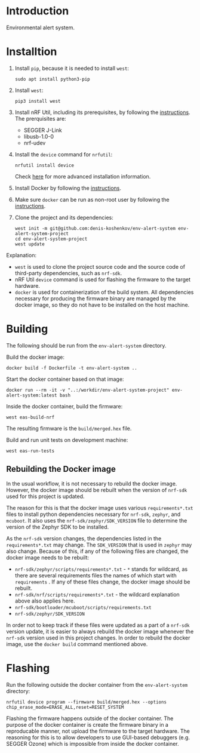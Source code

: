 # Introduction
Environmental alert system.

# Installtion
1. Install `pip`, because it is needed to install `west`:
    ```
    sudo apt install python3-pip
    ```

2. Install `west`:
    ```
    pip3 install west
    ```

3. Install nRF Util, including its prerequisites, by following the [instructions](https://docs.nordicsemi.com/bundle/nrfutil/page/guides/installing.html). The prerquisites are:
    - SEGGER J-Link
    - libusb-1.0-0
    - nrf-udev

4. Install the `device` command for `nrfutil`:
    ```
    nrfutil install device
    ```
    Check [here](https://docs.nordicsemi.com/bundle/nrfutil/page/guides/installing_commands.html) for more advanced installation information.

5. Install Docker by following the [instructions](https://docs.docker.com/engine/install/ubuntu/).

6. Make sure `docker` can be run as non-root user by following the [instructions](https://docs.docker.com/engine/install/linux-postinstall/).

7. Clone the project and its dependencies:
    ```
    west init -m git@github.com:denis-koshenkov/env-alert-system env-alert-system-project
    cd env-alert-system-project
    west update
    ```

Explanation:
- `west` is used to clone the project source code and the source code of third-party dependencies, such as `nrf-sdk`.
- nRF Util `device` command is used for flashing the firmware to the target hardware.
- `docker` is used for containerization of the build system. All dependencies necessary for producing the firmware binary are managed by the docker image, so they do not have to be installed on the host machine.

# Building
The following should be run from the `env-alert-system` directory.

Build the docker image:
```
docker build -f Dockerfile -t env-alert-system ..
```

Start the docker container based on that image:
```
docker run --rm -it -v "..:/workdir/env-alert-system-project" env-alert-system:latest bash
```

Inside the docker container, build the firmware:
```
west eas-build-nrf
```
The resulting firmware is the `build/merged.hex` file.

Build and run unit tests on development machine:
```
west eas-run-tests
```

## Rebuilding the Docker image
In the usual workflow, it is not necessary to rebuild the docker image. However, the docker image should be rebuilt when the version of `nrf-sdk` used for this project is updated.

The reason for this is that the docker image uses various `requirements*.txt` files to install python dependencies necessary for `nrf-sdk`, `zephyr`, and `mcuboot`. It also uses the `nrf-sdk/zephyr/SDK_VERSION` file to determine the version of the Zephyr SDK to be installed.

As the `nrf-sdk` version changes, the dependencies listed in the `requirements*.txt` may change. The `SDK_VERSION` that is used in `zephyr` may also change. Because of this, if any of the following files are changed, the docker image needs to be rebuilt:
- `nrf-sdk/zephyr/scripts/requirements*.txt` - `*` stands for wildcard, as there are several requirements files the names of which start with `requirements` . If any of these files change, the docker image should be rebuilt. 
- `nrf-sdk/nrf/scripts/requirements*.txt` - the wildcard explanation above also applies here.
- `nrf-sdk/bootloader/mcuboot/scripts/requirements.txt`
- `nrf-sdk/zephyr/SDK_VERSION`

In order not to keep track if these files were updated as a part of a `nrf-sdk` version update, it is easier to always rebuild the docker image whenever the `nrf-sdk` version used in this project changes. In order to rebuild the docker image, use the `docker build` command mentioned above.


# Flashing
Run the following outside the docker container from the `env-alert-system` directory:
```
nrfutil device program --firmware build/merged.hex --options chip_erase_mode=ERASE_ALL,reset=RESET_SYSTEM
```

Flashing the firmware happens outside of the docker container. The purpose of the docker container is create the firmware binary in a reproducable manner, not upload the firmware to the target hardware. The reasoning for this is to allow developers to use GUI-based debuggers (e.g. SEGGER Ozone) which is impossible from inside the docker container.
